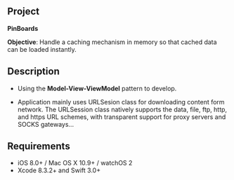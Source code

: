 ## Project 

**PinBoards**

**Objective**: Handle a caching mechanism in memory so that cached data can be loaded instantly.

## Description

- Using the **Model-View-ViewModel** pattern to develop.

- Application mainly uses URLSesion class for downloading content form network. The URLSession class natively supports the data, file, ftp, http, and https URL schemes, with transparent support for proxy servers and SOCKS gateways...

## Requirements

- iOS 8.0+ / Mac OS X 10.9+ / watchOS 2
- Xcode 8.3.2+ and Swift 3.0+

